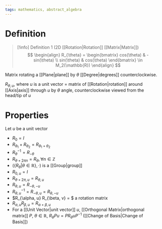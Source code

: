 ```yaml
---
tags: mathematics, abstract_algebra
---
```


# Definition

> [!info] Definition 1 (2D [[Rotation|Rotation]] [[Matrix|Matrix]])
> $$
> \begin{align}
> R_{\theta} = \begin{bmatrix}
> cos(\theta) & -sin(\theta) \\
> sin(\theta) & cos(\theta)
> \end{bmatrix} \in M_2(\mathbb{R})
> \end{align}
> $$

Matrix rotating a [[Plane|plane]] by $\theta$ [[Degree|degrees]] counterclockwise.

$R_{\theta, u}$, where $u$ is a unit vector = matrix of [[Rotation|rotation]] around [[Axis|axis]] through $u$ by $\theta$ angle, counterclockwise viewed from the head/tip of $u$ 

# Properties

Let $u$ be a unit vector

- $R_0 = I$
- $R_{\theta_1} + R_{\theta_2} = R_{\theta_1 + \theta_2}$
- $R^{-1}_{\theta} = R_{- \theta}$
- $R_{\theta + 2\pi n} = R_{\theta}, \forall n \in \mathbb{Z}$
- $(\{R_{\theta} | \theta \in \mathbb{R}\}, \cdot)$ is a [[Group|group]]
- $R_{0, u} = I$
- $R_{\theta + 2\pi, u} = R_{\theta, u}$
- $R_{\theta, u} = R_{-\theta, -u}$
- $R_{\theta, u}^{-1} = R_{-\theta, u} = R_{\theta, -u}$
- $R_{\alpha, u} R_{\beta, v} = $ a rotation matrix
- $R_{\alpha, u} R_{\beta, u} = R_{\alpha + \beta, u}$
- For a [[Unit Vector|unit vector]] $u$, [[Orthogonal Matrix|orthogonal matrix]] $P$, $\theta \in \mathbb{R}$, $R_{\theta} P u = P R_{\theta} u P^{-1}$ ([[Change of Basis|Change of Basis]])